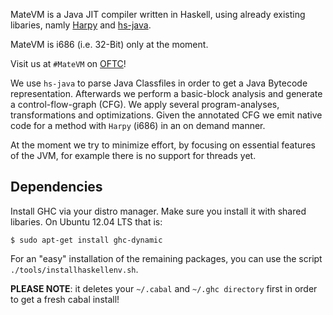 MateVM is a Java JIT compiler written in Haskell, using already existing
libaries, namly [Harpy](http://hackage.haskell.org/package/harpy) and
[hs-java](http://hackage.haskell.org/package/hs-java).

MateVM is i686 (i.e. 32-Bit) only at the moment.

Visit us at `#MateVM` on [OFTC](http://www.oftc.net/oftc/)!

We use `hs-java` to parse Java Classfiles in order to get a Java Bytecode
representation. Afterwards we perform a basic-block analysis and generate a
control-flow-graph (CFG). We apply several program-analyses, transformations
and optimizations. Given the annotated CFG we emit native code for a method with
`Harpy` (i686) in an on demand manner.

At the moment we try to minimize effort, by focusing on essential features of
the JVM, for example there is no support for threads yet.

## Dependencies
Install GHC via your distro manager. Make sure you install it with shared
libaries. On Ubuntu 12.04 LTS that is:

    $ sudo apt-get install ghc-dynamic

For an "easy" installation of the remaining packages, you can use
the script `./tools/installhaskellenv.sh`.

**PLEASE NOTE**: it deletes your `~/.cabal` and `~/.ghc directory` first in
order to get a fresh cabal install!

